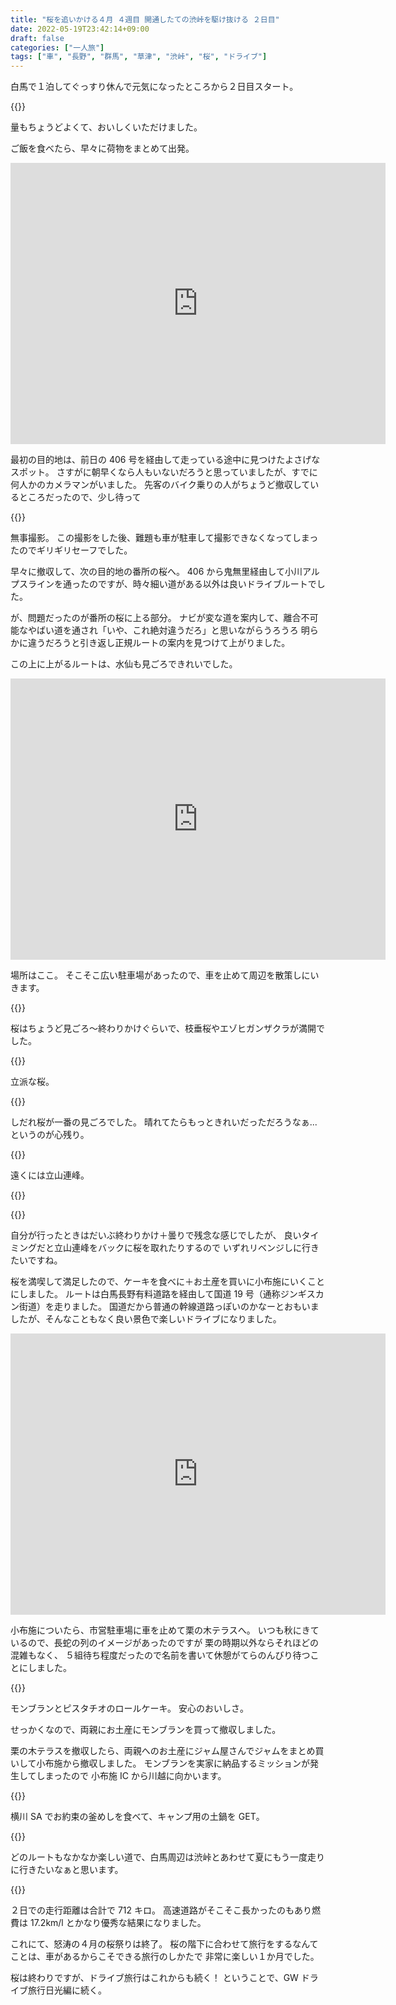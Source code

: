 ```yaml
---
title: "桜を追いかける４月 ４週目 開通したての渋峠を駆け抜ける ２日目"
date: 2022-05-19T23:42:14+09:00
draft: false
categories: ["一人旅"]
tags: ["車", "長野", "群馬", "草津", "渋峠", "桜", "ドライブ"]
---
```


白馬で１泊してぐっすり休んで元気になったところから２日目スタート。

{{<lightbox img="https://gyazo.com/90d183b4fcaa7d3325a99be5cf560650.jpg" title="おいしい朝ごはん">}}

量もちょうどよくて、おいしくいただけました。

ご飯を食べたら、早々に荷物をまとめて出発。

<iframe src="https://www.google.com/maps/embed?pb=!1m18!1m12!1m3!1d72528.25618121808!2d137.81385325627792!3d36.546243094013654!2m3!1f0!2f0!3f0!3m2!1i1024!2i768!4f13.1!3m3!1m2!1s0x5ff7d18c70023023%3A0x79f11eda9ad17dcb!2z55m95rKi5rSe6ZaA!5e0!3m2!1sja!2sjp!4v1652971672982!5m2!1sja!2sjp" width="600" height="450" style="border:0;" allowfullscreen="" loading="lazy" referrerpolicy="no-referrer-when-downgrade"></iframe>

最初の目的地は、前日の 406 号を経由して走っている途中に見つけたよさげなスポット。
さすがに朝早くなら人もいないだろうと思っていましたが、すでに何人かのカメラマンがいました。
先客のバイク乗りの人がちょうど撤収しているところだったので、少し待って

{{<lightbox img="https://gyazo.com/0a8c8a5e49605cdb904518c9a8be4dd8.jpg" title="">}}

無事撮影。
この撮影をした後、難題も車が駐車して撮影できなくなってしまったのでギリギリセーフでした。

早々に撤収して、次の目的地の番所の桜へ。
406 から鬼無里経由して小川アルプスラインを通ったのですが、時々細い道がある以外は良いドライブルートでした。

が、問題だったのが番所の桜に上る部分。
ナビが変な道を案内して、離合不可能なやばい道を通され「いや、これ絶対違うだろ」と思いながらうろうろ
明らかに違うだろうと引き返し正規ルートの案内を見つけて上がりました。

この上に上がるルートは、水仙も見ごろできれいでした。

<iframe src="https://www.google.com/maps/embed?pb=!1m18!1m12!1m3!1d18117.044951824006!2d137.9521441860406!3d36.61022400478644!2m3!1f0!2f0!3f0!3m2!1i1024!2i768!4f13.1!3m3!1m2!1s0x5ff7d72ac7ae5c7d%3A0x8e01efa98b31ce8c!2z55Wq5omA44Gu5qGc!5e0!3m2!1sja!2sjp!4v1652972092273!5m2!1sja!2sjp" width="600" height="450" style="border:0;" allowfullscreen="" loading="lazy" referrerpolicy="no-referrer-when-downgrade"></iframe>

場所はここ。
そこそこ広い駐車場があったので、車を止めて周辺を散策しにいきます。

{{<lightbox img="https://gyazo.com/7c12dc92fb8ffbc3776d8dbd4f8d2e3e.jpg" title="">}}

桜はちょうど見ごろ～終わりかけぐらいで、枝垂桜やエゾヒガンザクラが満開でした。

{{<lightbox img="https://gyazo.com/7437edbe15ca84a75e4bfef9d9aa14a9.jpg" title="">}}

立派な桜。

{{<lightbox img="https://gyazo.com/f576cd192aef8bcafc259ccbe9f36d26.jpg" title="">}}

しだれ桜が一番の見ごろでした。
晴れてたらもっときれいだっただろうなぁ...というのが心残り。

{{<lightbox img="https://gyazo.com/f607e6c8efdabdead9e9189c080a3539.jpg" title="">}}

遠くには立山連峰。

{{<lightbox img="https://gyazo.com/177ec65d9e3699296d1ccaa2f774f66a.jpg" title="">}}

{{<lightbox img="https://gyazo.com/200f42904fffc65ba5ff0212187017a8.jpg" title="">}}

自分が行ったときはだいぶ終わりかけ＋曇りで残念な感じでしたが、
良いタイミングだと立山連峰をバックに桜を取れたりするので
いずれリベンジしに行きたいですね。

桜を満喫して満足したので、ケーキを食べに＋お土産を買いに小布施にいくことにしました。
ルートは白馬長野有料道路を経由して国道 19 号（通称ジンギスカン街道）を走りました。
国道だから普通の幹線道路っぽいのかなーとおもいましたが、そんなこともなく良い景色で楽しいドライブになりました。

<iframe src="https://www.google.com/maps/embed?pb=!1m18!1m12!1m3!1d2262.2610466939227!2d138.3152405871923!3d36.69083829308784!2m3!1f0!2f0!3f0!3m2!1i1024!2i768!4f13.1!3m3!1m2!1s0x601d895f10624999%3A0xb46bb1be0b9b1f7b!2z5qGc5LqV55SY57K-5aCCIOagl-OBruacqOODhuODqeOCuSDlsI_luIPmlr3lupc!5e0!3m2!1sja!2sjp!4v1652972617821!5m2!1sja!2sjp" width="600" height="450" style="border:0;" allowfullscreen="" loading="lazy" referrerpolicy="no-referrer-when-downgrade"></iframe>

小布施についたら、市営駐車場に車を止めて栗の木テラスへ。
いつも秋にきているので、長蛇の列のイメージがあったのですが
栗の時期以外ならそれほどの混雑もなく、
５組待ち程度だったので名前を書いて休憩がてらのんびり待つことにしました。

{{<lightbox img="https://gyazo.com/b44bb3f9217ff907a8e59d0f1e62cd84.jpg" title="">}}

モンブランとピスタチオのロールケーキ。
安心のおいしさ。

せっかくなので、両親にお土産にモンブランを買って撤収しました。

栗の木テラスを撤収したら、両親へのお土産にジャム屋さんでジャムをまとめ買いして小布施から撤収しました。
モンブランを実家に納品するミッションが発生してしまったので
小布施 IC から川越に向かいます。

{{<lightbox img="https://gyazo.com/3ede25be5bc47eb038b5286d7d25ebca.jpg" title="">}}

横川 SA でお約束の釜めしを食べて、キャンプ用の土鍋を GET。

{{<lightbox img="https://gyazo.com/b18ec5677b7e5e3a46c742a19ef15d94.jpg" title="">}}

どのルートもなかなか楽しい道で、白馬周辺は渋峠とあわせて夏にもう一度走りに行きたいなぁと思います。

{{<lightbox img="https://gyazo.com/db1adcaae67919c02578cf276906e90c.jpg" title="">}}

２日での走行距離は合計で 712 キロ。
高速道路がそこそこ長かったのもあり燃費は 17.2km/l とかなり優秀な結果になりました。

これにて、怒涛の４月の桜祭りは終了。
桜の階下に合わせて旅行をするなんてことは、車があるからこそできる旅行のしかたで
非常に楽しい１か月でした。

桜は終わりですが、ドライブ旅行はこれからも続く！
ということで、GW ドライブ旅行日光編に続く。
